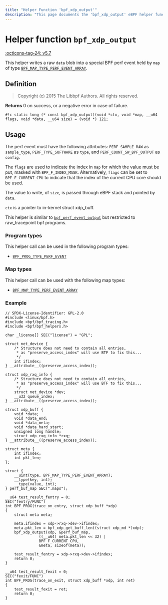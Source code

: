 ```yaml
---
title: "Helper Function 'bpf_xdp_output'"
description: "This page documents the 'bpf_xdp_output' eBPF helper function, including its definition, usage, program types that can use it, and examples."
---
```

# Helper function `bpf_xdp_output`

<!-- [FEATURE_TAG](bpf_xdp_output) -->
[:octicons-tag-24: v5.7](https://github.com/torvalds/linux/commit/d831ee84bfc9173eecf30dbbc2553ae81b996c60)
<!-- [/FEATURE_TAG] -->

This helper writes a raw `data` blob into a special BPF perf event held by `map` of type [`BPF_MAP_TYPE_PERF_EVENT_ARRAY`](../map-type/BPF_MAP_TYPE_PERF_EVENT_ARRAY.md).

## Definition

> Copyright (c) 2015 The Libbpf Authors. All rights reserved.


**Returns**
0 on success, or a negative error in case of failure.

`#!c static long (* const bpf_xdp_output)(void *ctx, void *map, __u64 flags, void *data, __u64 size) = (void *) 121;`

## Usage

The perf event must have the following attributes: `PERF_SAMPLE_RAW` as `sample_type`, `PERF_TYPE_SOFTWARE` as `type`, and `PERF_COUNT_SW_BPF_OUTPUT` as `config`.

The `flags` are used to indicate the index in `map` for which the value must be put, masked with `BPF_F_INDEX_MASK`. Alternatively, `flags` can be set to `BPF_F_CURRENT_CPU` to indicate that the index of the current CPU core should be used.

The value to write, of `size`, is passed through eBPF stack and pointed by `data`.

`ctx` is a pointer to in-kernel struct xdp_buff.

This helper is similar to [`bpf_perf_event_output`](bpf_perf_event_output.md) but restricted to raw_tracepoint bpf programs.

### Program types

This helper call can be used in the following program types:

 * [`BPF_PROG_TYPE_PERF_EVENT`](../program-type/BPF_PROG_TYPE_RAW_TRACEPOINT.md)

### Map types

This helper call can be used with the following map types:

<!-- DO NOT EDIT MANUALLY -->
<!-- [HELPER_FUNC_MAP_REF] -->
 * [`BPF_MAP_TYPE_PERF_EVENT_ARRAY`](../map-type/BPF_MAP_TYPE_PERF_EVENT_ARRAY.md)
<!-- [/HELPER_FUNC_MAP_REF] -->

### Example

```
// SPDX-License-Identifier: GPL-2.0
#include <linux/bpf.h>
#include <bpf/bpf_tracing.h>
#include <bpf/bpf_helpers.h>

char _license[] SEC("license") = "GPL";

struct net_device {
	/* Structure does not need to contain all entries,
	 * as "preserve_access_index" will use BTF to fix this...
	 */
	int ifindex;
} __attribute__((preserve_access_index));

struct xdp_rxq_info {
	/* Structure does not need to contain all entries,
	 * as "preserve_access_index" will use BTF to fix this...
	 */
	struct net_device *dev;
	__u32 queue_index;
} __attribute__((preserve_access_index));

struct xdp_buff {
	void *data;
	void *data_end;
	void *data_meta;
	void *data_hard_start;
	unsigned long handle;
	struct xdp_rxq_info *rxq;
} __attribute__((preserve_access_index));

struct meta {
	int ifindex;
	int pkt_len;
};

struct {
	__uint(type, BPF_MAP_TYPE_PERF_EVENT_ARRAY);
	__type(key, int);
	__type(value, int);
} perf_buf_map SEC(".maps");

__u64 test_result_fentry = 0;
SEC("fentry/FUNC")
int BPF_PROG(trace_on_entry, struct xdp_buff *xdp)
{
	struct meta meta;

	meta.ifindex = xdp->rxq->dev->ifindex;
	meta.pkt_len = bpf_xdp_get_buff_len((struct xdp_md *)xdp);
	bpf_xdp_output(xdp, &perf_buf_map,
		       ((__u64) meta.pkt_len << 32) |
		       BPF_F_CURRENT_CPU,
		       &meta, sizeof(meta));

	test_result_fentry = xdp->rxq->dev->ifindex;
	return 0;
}

__u64 test_result_fexit = 0;
SEC("fexit/FUNC")
int BPF_PROG(trace_on_exit, struct xdp_buff *xdp, int ret)
{
	test_result_fexit = ret;
	return 0;
}
```
